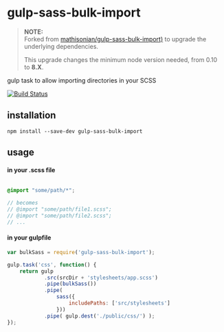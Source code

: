 gulp-sass-bulk-import
=====================

> **NOTE:**  
> Forked from [mathisonian/gulp-sass-bulk-import)](https://github.com/mathisonian/gulp-sass-bulk-import) to upgrade the underlying dependencies.
> 
> This upgrade changes the minimum node version needed, from 0.10 to **8.X**.

gulp task to allow importing directories in your SCSS

[![Build Status](https://travis-ci.org/mathisonian/gulp-sass-bulk-import.svg?branch=master)](https://travis-ci.org/mathisonian/gulp-sass-bulk-import)

## installation

```
npm install --save-dev gulp-sass-bulk-import
```


## usage


#### in your .scss file

```scss

@import "some/path/*";

// becomes
// @import "some/path/file1.scss";
// @import "some/path/file2.scss";
// ...

```

#### in your gulpfile

```js
var bulkSass = require('gulp-sass-bulk-import');

gulp.task('css', function() {
    return gulp
            .src(srcDir + 'stylesheets/app.scss')
            .pipe(bulkSass())
            .pipe(
                sass({
                    includePaths: ['src/stylesheets']
                }))
            .pipe( gulp.dest('./public/css/') );
});
```
